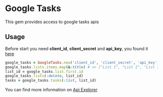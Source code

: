 # Google Tasks

This gem provides access to google tasks apis

## Usage

Before start you need **client_id**, **client_secret** and **api_key**, you found it [here](https://code.google.com/apis/console)

``` rb
google_tasks = GoogleTasks.new('client_id', 'client_secret', 'api_key')
google_tasks.lists.items.map(&:title) # => ["List 1", "List 2", "List 3"]
list_id = google_tasks.list.first.id
google_tasks.lists(:delete, list_id)
tasks = google_tasks.tasks(:list, list_id)
```

You can find more information on [Api Explorer](http://code.google.com/apis/explorer/#_s=tasks&_v=v1)